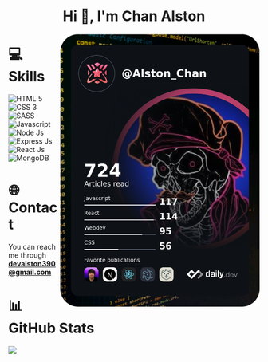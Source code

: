 <h1 align="center">Hi 👋, I'm Chan Alston</h1>

<a href="https://app.daily.dev/Alston_Chan" align='right'>
    <img align='right' src="./Alston_Chan.png" width="400" alt="Alston Chan's Dev Card"/>
</a>

<div align='left'>
    <h1>💻 Skills </h1>
    <img src="https://img.shields.io/badge/HTML5-E34F26?style=for-the-badge&logo=html5&logoColor=white" alt="HTML 5">
    <img src="https://img.shields.io/badge/CSS3-1572B6?style=for-the-badge&logo=css3&logoColor=white" alt="CSS 3">
    <img src="https://img.shields.io/badge/Sass-CC6699?style=for-the-badge&logo=sass&logoColor=white" alt="SASS">
    <img src="https://img.shields.io/badge/JavaScript-323330?style=for-the-badge&logo=javascript&logoColor=F7DF1E" alt="Javascript">
    <img src="https://img.shields.io/badge/Node.js-43853D?style=for-the-badge&logo=node.js&logoColor=white" alt="Node Js">
    <img src="https://img.shields.io/badge/Express.js-404D59?style=for-the-badge" alt="Express Js">
    <img src="https://img.shields.io/badge/React-20232A?style=for-the-badge&logo=react&logoColor=61DAFB" alt="React Js">
    <img src="https://img.shields.io/badge/MongoDB-4EA94B?style=for-the-badge&logo=mongodb&logoColor=white" alt="MongoDB">
</div>

# 🌐Contact

You can reach me through **devalston390@gmail.com**

# 📊GitHub Stats

<img align='left' src='https://github-readme-stats.vercel.app/api/top-langs/?username=AlstonChan&theme=radical&hide_border=false&include_all_commits=true&count_private=true&layout=compact'>
